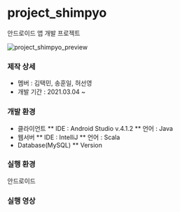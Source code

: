 # project_shimpyo
 안드로이드 앱 개발 프로젝트

![project_shimpyo_preview]()

### 제작 상세
* 멤버 : 김택민, 송훈일, 허선영
* 개발 기간 : 2021.03.04 ~

### 개발 환경
 * 클라이언트
  ** IDE : Android Studio v.4.1.2
  ** 언어 : Java
 * 웹서버
  ** IDE : IntelliJ
  ** 언어 : Scala
 * Database(MySQL)
  ** Version
  
### 실행 환경
안드로이드
  
### 실행 영상
